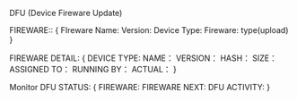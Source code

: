 DFU (Device Fireware Update)

FIREWARE::
{
	FIreware Name:
	Version:
	Device Type:
	Fireware: type(upload)
}

FIREWARE DETAIL:
{
	DEVICE TYPE:
	NAME：
	VERSION：
	HASH：
	SIZE：
	ASSIGNED TO：
	RUNNING BY：
	ACTUAL：
}

Monitor DFU STATUS:
{
	FIREWARE:
	FIREWARE NEXT:
	DFU ACTIVITY:
}


